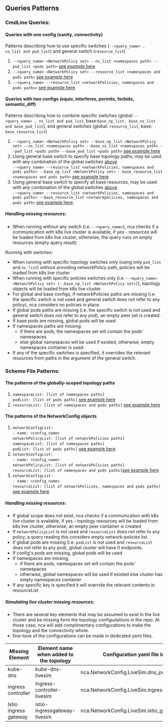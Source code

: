 ## Queries Patterns
### CmdLine Queries:
#### Queries with one config (sanity, connectivity)
Patterns describing how to use specific switches (`--<query_name> , ns_list and pod_list`) and general switch (`resource_list`)
1. `--<query_name> <NetworkPolicy set> --ns_list <namespaces path> --pod_list <pods path>` [see example here](../tests/k8s_cmdline_tests.yaml#L1-L8)
2. `--<query_name> <NetworkPolicy set> --resource_list <namespaces and pods path>` [see example here](../tests/k8s_cmdline_tests.yaml#L232-L237) 
3. `--<query_name> --resource_list <networkPolicies, namespaces and pods paths>` [see example here](../tests/k8s_cmdline_tests.yaml#L239-L245) 
#### Queries with two configs (equiv, interferes, permits, forbids, semantic_diff)
Patterns describing how to combine specific switches (global: `--<query_name> , ns_list and pod_list`, base:`base_np_list, base_ns_list and base_pod_list`), and general switches (global: `resource_list`, base: `base_resource_list`)
1. `--<query_name> <NetworkPolicy set> --base_np_list <NetworkPolicy set> --ns_list <namespaces path> --base_ns_list <namespaces path> --pod_list <pods path> --base_pod_list <pods path>` [see example here](../tests/k8s_cmdline_tests.yaml#L88-L97) 
2. Using general base switch to specify base topology paths, may be used with any combination of the global switches [above](#queries-with-one-config)\
`--<query_name> --resource_list <networkPolicies, namespaces and pods paths> --base_np_list <NetworkPolicy set> --base_resource_list <namespaces and pods path>` [see example here](../tests/k8s_cmdline_tests.yaml#L274-L282)
3. Using general base switch to specify all base resources, may be used with any combination of the global switches [above](#queries-with-one-config)\
`--<query_name> --resource_list <networkPolicies, namespaces and pods paths> --base_resource_list <networkpolicies, namespaces and pods path>` [see example here](../tests/k8s_cmdline_tests.yaml#L293-L302)

##### Handling missing resources:
- When running without any switch (i.e. `--<query_name>`), nca checks if a communication with k8s live cluster is available, if yes - resources will be loaded from k8s live cluster, 
otherwise, the query runs on empty resources (empty query result)

Running with switches:
- When running with specific topology switches only (using only `pod_list` and `ns_list`) without providing networkPolicy path, policies will be loaded from k8s live cluster
- When running with specific policies switches only (i.e. `--<query_name> <NetworkPolicy set> [--base_np_list <NetworkPolicy set>]`), topology objects will be loaded from k8s live cluster
- For global and base configs, if networkPolicies paths are missing (i.e. the specific switch is not used and general switch does not refer to any policy), nca considers no policies in place. 
- If global pods paths are missing (i.e. the specific switch is not used and general switch does not refer to any pod), an empty peer set is created.
- If base pods are missing, global pods will be used 
- If namespaces paths are missing:
    - if there are pods, the namespaces set will contain the pods' namespaces
    - else global namespaces will be used if existed, otherwise, empty namespaces container is used.
- If any of the specific switches is specified, it overrides the relevant resources from paths in the argument of the general switch.
    
### Scheme File Patterns:
#### The patterns of the globally-scoped topology paths
1. `namespaceList: [list of namespaces paths]`\
`podList: [list of pods paths]` [see example here](../tests/k8s_testcases/example_policies/demo_short/demo2-scheme.yaml#L1-L2)
2. `resourceList: [list of namespaces and pods paths]` [see example here ](../tests/k8s_testcases/example_policies/demo_short/demo1-topology-resourcelist-scheme.yaml#L1-L3)
#### The patterns of the NetworkConfig objects
1. `networkConfigList:`\
  `- name: <config_name>`\
    `networkPolicyList: [list of networkPolicies paths]`\
    `namespaceList: [list of namespaces paths]`\
    `podList: [list of pods paths]` [see example here](../tests/k8s_testcases/example_policies/tests-different-topologies/semanticDiff-different-topologies-scheme.yaml#L17-L22)
2. `networkConfigList:`\
  `- name: <config_name>`\
    `networkPolicyList: [list of networkPolicies paths]`\
    `resourceList: [list of namespaces and pods paths]`[see example here](../tests/k8s_testcases/example_policies/testcase10-nameSpace-podSelector/testcase10-all-resources-in-one-key-scheme.yaml#L5-L11)
3. `networkConfigList:`\
  `- name: <config_name>`\
    `resourceList: [list of networkPolicies, namespaces and pods paths]` [see example here ](../tests/k8s_testcases/example_policies/resourcelist-one-path-example/resource-path-scheme.yaml#L3-L7)

##### Handling missing resources:
- If global scope does not exist, nca checks if a communication with k8s live cluster is available, if yes - topology resources will be loaded from k8s live cluster, 
otherwise, an empty peer container is created
- If `networkPolicyList` is not used and `resourceList` does not refer to any policy, a query reading this considers empty network-policies list.
- If global pods are missing (i.e. `podList` is not used and `resourceList` does not refer to any pod), global cluster will have 0 endpoints. 
- If config's pods are missing, global pods will be used
- If namespaces are missing,
  - if there are pods, namespaces set will contain the pods' namespaces
  - otherwise, global namespaces will be used if existed else cluster has empty namespaces container
- If any specific key is specified it will override the relevant contents in resourceList

##### Simulating live cluster missing resources:
- There are several key elements that may be assumed to exist in the live cluster and be missing form the topology configudations in the repo.
At those case, nca will add complimentary configurations to make the topology and the connectivity whole. 
- fine-tune of the configurations can be made in dedicated yaml files.

| Missing Element        | Element name when added to the topology  | Configuration yaml file location                  |
|------------------------|------------------------------------------|---------------------------------------------------|
| kube-dns               | kube-dns-livesim                         | nca.NetworkConfig.LiveSim.dns_pods.yaml           |
| ingress controller     | ingress-controller-livesim               | nca.NetworkConfig.LiveSim.ingress_controller.yaml |
| Istio ingress gateway  | istio-ingressgateway-livesim             | nca.NetworkConfig.LiveSim.istio_gateway.yaml      |
